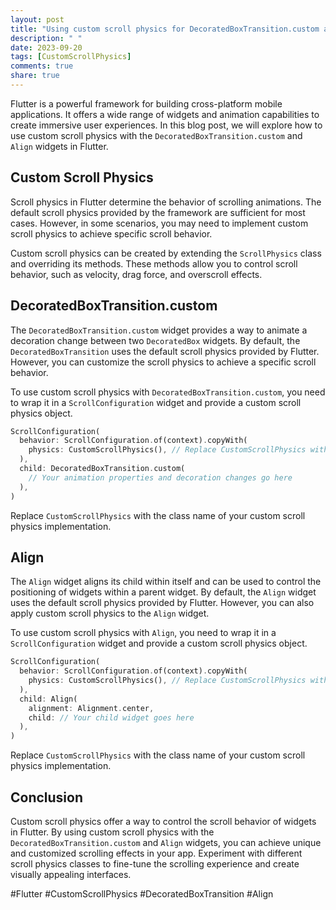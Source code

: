 ```yaml
---
layout: post
title: "Using custom scroll physics for DecoratedBoxTransition.custom and Align in Flutter"
description: " "
date: 2023-09-20
tags: [CustomScrollPhysics]
comments: true
share: true
---
```


Flutter is a powerful framework for building cross-platform mobile applications. It offers a wide range of widgets and animation capabilities to create immersive user experiences. In this blog post, we will explore how to use custom scroll physics with the `DecoratedBoxTransition.custom` and `Align` widgets in Flutter.

## Custom Scroll Physics

Scroll physics in Flutter determine the behavior of scrolling animations. The default scroll physics provided by the framework are sufficient for most cases. However, in some scenarios, you may need to implement custom scroll physics to achieve specific scroll behavior.

Custom scroll physics can be created by extending the `ScrollPhysics` class and overriding its methods. These methods allow you to control scroll behavior, such as velocity, drag force, and overscroll effects.

## DecoratedBoxTransition.custom

The `DecoratedBoxTransition.custom` widget provides a way to animate a decoration change between two `DecoratedBox` widgets. By default, the `DecoratedBoxTransition` uses the default scroll physics provided by Flutter. However, you can customize the scroll physics to achieve a specific scroll behavior.

To use custom scroll physics with `DecoratedBoxTransition.custom`, you need to wrap it in a `ScrollConfiguration` widget and provide a custom scroll physics object.

```dart
ScrollConfiguration(
  behavior: ScrollConfiguration.of(context).copyWith(
    physics: CustomScrollPhysics(), // Replace CustomScrollPhysics with your custom scroll physics class
  ),
  child: DecoratedBoxTransition.custom(
    // Your animation properties and decoration changes go here
  ),
)
```

Replace `CustomScrollPhysics` with the class name of your custom scroll physics implementation.

## Align

The `Align` widget aligns its child within itself and can be used to control the positioning of widgets within a parent widget. By default, the `Align` widget uses the default scroll physics provided by Flutter. However, you can also apply custom scroll physics to the `Align` widget.

To use custom scroll physics with `Align`, you need to wrap it in a `ScrollConfiguration` widget and provide a custom scroll physics object.

```dart
ScrollConfiguration(
  behavior: ScrollConfiguration.of(context).copyWith(
    physics: CustomScrollPhysics(), // Replace CustomScrollPhysics with your custom scroll physics class
  ),
  child: Align(
    alignment: Alignment.center,
    child: // Your child widget goes here
  ),
)
```

Replace `CustomScrollPhysics` with the class name of your custom scroll physics implementation.

## Conclusion

Custom scroll physics offer a way to control the scroll behavior of widgets in Flutter. By using custom scroll physics with the `DecoratedBoxTransition.custom` and `Align` widgets, you can achieve unique and customized scrolling effects in your app. Experiment with different scroll physics classes to fine-tune the scrolling experience and create visually appealing interfaces.

#Flutter #CustomScrollPhysics #DecoratedBoxTransition #Align
